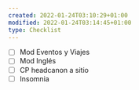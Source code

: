 ```yaml
---
created: 2022-01-24T03:10:29+01:00
modified: 2022-01-24T03:14:45+01:00
type: Checklist
---
```


- [ ] Mod Eventos y Viajes
- [ ] Mod Inglés
- [ ] CP headcanon a sitio
- [ ] Insomnia
